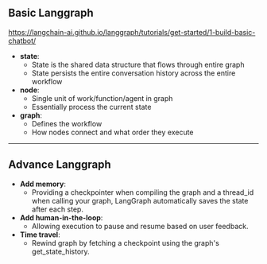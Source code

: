 ## Basic Langgraph

https://langchain-ai.github.io/langgraph/tutorials/get-started/1-build-basic-chatbot/
* **state**: 
  * State is the shared data structure that flows through entire graph
  * State persists the entire conversation history across the entire workflow
* **node**: 
  * Single unit of work/function/agent in graph
  * Essentially process the current state
* **graph**: 
  * Defines the workflow
  * How nodes connect and what order they execute
---
## Advance Langgraph

* **Add memory**:
  * Providing a checkpointer when compiling the graph and a thread_id when calling your graph, LangGraph automatically saves the state after each step.
* **Add human-in-the-loop**:
  * Allowing execution to pause and resume based on user feedback.
* **Time travel**:
  * Rewind graph by fetching a checkpoint using the graph's get_state_history.
  